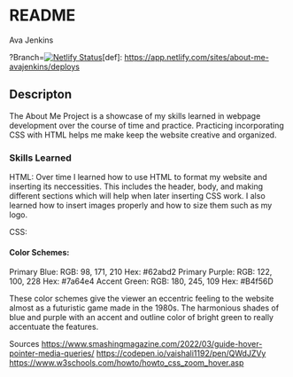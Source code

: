 # README


Ava Jenkins

?Branch=[![Netlify Status](https://api.netlify.com/api/v1/badges/cd3aa7e5-1ad6-452a-9eed-161c603886c4/deploy-status)](https://app.netlify.com/sites/about-me-avajenkins/deploys)[def]: https://app.netlify.com/sites/about-me-avajenkins/deploys

## Descripton
The About Me Project is a showcase of my skills learned in webpage development over the course of time and practice. Practicing incorporating CSS with HTML helps me make keep the website creative and organized.

### Skills Learned
HTML: Over time I learned how to use HTML to format my website and inserting its neccessities. This includes the header, body, and making different sections which will help when later inserting CSS work. I also learned how to insert images properly and how to size them such as my logo.

CSS: 

#### Color Schemes:

Primary Blue:
RGB: 98, 171, 210
Hex: #62abd2
Primary Purple:
RGB: 122, 100, 228
Hex: #7a64e4
Accent Green:
RGB: 180, 245, 109
Hex: #B4f56D

These color schemes give the viewer an eccentric feeling to the website almost as a futuristic game made in the 1980s. The harmonious shades of blue and purple with an accent and outline color of bright green to really accentuate the features.



Sources
https://www.smashingmagazine.com/2022/03/guide-hover-pointer-media-queries/
https://codepen.io/vaishali1192/pen/QWdJZVy
https://www.w3schools.com/howto/howto_css_zoom_hover.asp
